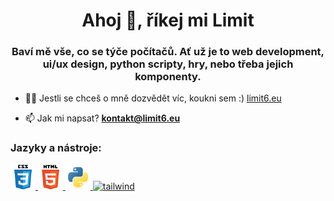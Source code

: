<h1 align="center">Ahoj 👋, říkej mi Limit</h1>
<h3 align="center">Baví mě vše, co se týče počítačů. Ať už je to web development, ui/ux design, python scripty, hry, nebo třeba jejich komponenty.</h3>

- 👨‍💻 Jestli se chceš o mně dozvědět víc, koukni sem :) [limit6.eu](https://limit6.eu)

- 📫 Jak mi napsat? **kontakt@limit6.eu**


<h3 align="left">Jazyky a nástroje:</h3>
<p align="left"> <a href="https://www.w3schools.com/css/" target="_blank" rel="noreferrer"> <img src="https://raw.githubusercontent.com/devicons/devicon/master/icons/css3/css3-original-wordmark.svg" alt="css3" width="40" height="40"/> </a> <a href="https://www.w3.org/html/" target="_blank" rel="noreferrer"> <img src="https://raw.githubusercontent.com/devicons/devicon/master/icons/html5/html5-original-wordmark.svg" alt="html5" width="40" height="40"/> </a> <a href="https://www.python.org" target="_blank" rel="noreferrer"> <img src="https://raw.githubusercontent.com/devicons/devicon/master/icons/python/python-original.svg" alt="python" width="40" height="40"/> </a> <a href="https://tailwindcss.com/" target="_blank" rel="noreferrer"> <img src="https://www.vectorlogo.zone/logos/tailwindcss/tailwindcss-icon.svg" alt="tailwind" width="40" height="40"/> </a> </p>

